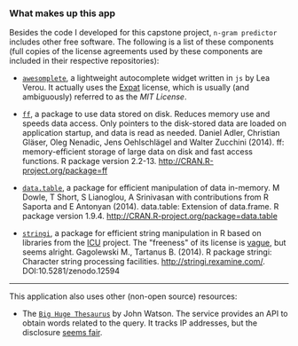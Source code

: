 ### What makes up this app

Besides the code I developed for this capstone project,
`n-gram predictor` includes other free software.
The following is a list of these components
(full copies of the license agreements used by these components are included in their respective repositories):


- [`awesomplete`](https://leaverou.github.io/awesomplete/),
a lightweight autocomplete widget written in `js` by Lea Verou.
It actually uses the [Expat](https://directory.fsf.org/wiki/License:Expat) license,
which is usually (and ambiguously) referred to as the _MIT License_.

- [`ff`](http://cran.r-project.org/web/packages/ff/),
a package to use data stored on disk. Reduces memory use and speeds data access.
Only pointers to the disk-stored data are loaded on application startup,
and data is read as needed.
Daniel Adler, Christian Gläser, Oleg Nenadic, Jens Oehlschlägel and Walter Zucchini (2014).
ff: memory-efficient storage of large data on disk and fast access functions.
R package version 2.2-13. http://CRAN.R-project.org/package=ff


- [`data.table`](https://github.com/Rdatatable/data.table),
a package for efficient manipulation of data in-memory.
M Dowle, T Short, S Lianoglou, A Srinivasan with contributions from R Saporta and E Antonyan
(2014).
data.table: Extension of data.frame.
R package version 1.9.4.
http://CRAN.R-project.org/package=data.table


- [`stringi`](https://github.com/Rexamine/stringi/),
a package for efficient string manipulation in R based on libraries from the [ICU](http://site.icu-project.org/) project.
The "freeness" of its license is [vague](http://lists.gnucash.org/pipermail/gnucash-devel/2013-November/036318.html), but seems alright.
Gagolewski M., Tartanus B.
(2014).
R package stringi: Character string processing facilities.
http://stringi.rexamine.com/. DOI:10.5281/zenodo.12594



---



This application also uses other (non-open source) resources:


- The [`Big Huge Thesaurus`](https://words.bighugelabs.com/about.php) by John Watson.
The service provides an API to obtain words related to the query.
It tracks IP addresses, but the disclosure [seems fair](https://words.bighugelabs.com/privacy.php).
